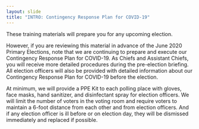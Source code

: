 ```yaml
---
layout: slide
title: "INTRO: Contingency Response Plan for COVID-19"
---
```


These training materials will prepare you for any upcoming election.

However, if you are reviewing this material in advance of the June 2020 Primary Elections, note that we are continuing to prepare and execute our Contingency Response Plan for COVID-19. As Chiefs and Assistant Chiefs, you will receive more detailed procedures during the pre-election briefing. All election officers will also be provided with detailed information about our Contingency Response Plan for COVID-19 before the election.

At minimum, we will provide a PPE Kit to each polling place with gloves, face masks, hand sanitizer, and disinfectant spray for election officers. We will limit the number of voters in the voting room and require voters to maintain a 6-foot distance from each other and from election officers. And if any election officer is ill before or on election day, they will be dismissed immediately and replaced if possible.